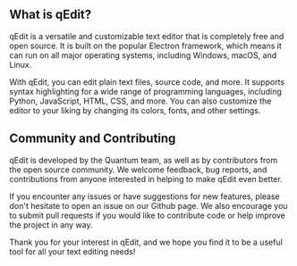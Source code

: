 What is qEdit?
------

qEdit is a versatile and customizable text editor that is completely free and open source. It is built on the popular Electron framework, which means it can run on all major operating systems, including Windows, macOS, and Linux.

With qEdit, you can edit plain text files, source code, and more. It supports syntax highlighting for a wide range of programming languages, including Python, JavaScript, HTML, CSS, and more. You can also customize the editor to your liking by changing its colors, fonts, and other settings.

Community and Contributing
------

qEdit is developed by the Quantum team, as well as by contributors from the open source community. We welcome feedback, bug reports, and contributions from anyone interested in helping to make qEdit even better.

If you encounter any issues or have suggestions for new features, please don't hesitate to open an issue on our Github page. We also encourage you to submit pull requests if you would like to contribute code or help improve the project in any way.

Thank you for your interest in qEdit, and we hope you find it to be a useful tool for all your text editing needs!
